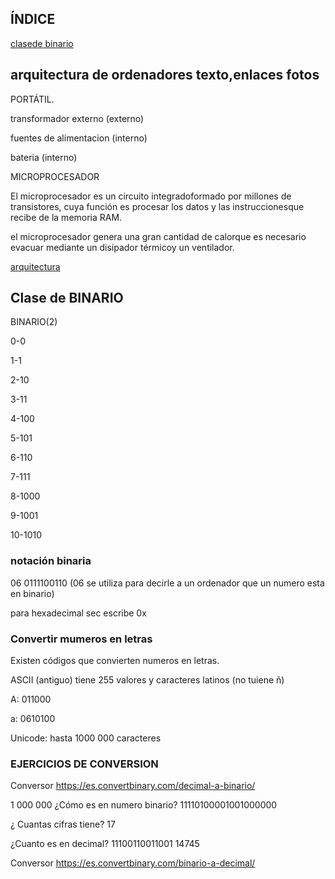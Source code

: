 ## ÍNDICE

[clasede binario](#clase-de-binario)



## arquitectura de ordenadores  texto,enlaces fotos

 PORTÁTIL.
 
 transformador externo (externo)
 
 fuentes de alimentacion (interno)
 
 bateria (interno)

 MICROPROCESADOR
 
 El microprocesador es un circuito integradoformado por millones de transistores, cuya función es procesar los datos y las instruccionesque recibe de la memoria RAM.

el  microprocesador  genera  una  gran  cantidad  de calorque  es  necesario  evacuar  mediante  un disipador  térmicoy  un ventilador.

 
[arquitectura](https://grandecovian.es/FGC/files/D.%20Tecnolog%C3%ADa/TIC%20I/Arquitectura/Arquitectura%20de%20ordenadores.pdf)


## Clase de BINARIO
BINARIO(2)

0-0

1-1

2-10

3-11

4-100

5-101

6-110

7-111

8-1000

9-1001

10-1010

### notación binaria

06 0111100110 (06 se utiliza para decirle a un ordenador que un numero esta en binario)

para hexadecimal sec escribe 0x

### Convertir mumeros en letras

Existen códigos que convierten numeros en letras.

ASCII (antiguo) tiene 255 valores y caracteres latinos (no tuiene ñ)

A: 011000

a: 0610100

Unicode: hasta 1000 000 caracteres



### EJERCICIOS DE CONVERSION
Conversor https://es.convertbinary.com/decimal-a-binario/
 
1 000 000 ¿Cómo es en numero binario?
11110100001001000000

¿ Cuantas cifras tiene?
17

¿Cuanto es en decimal? 11100110011001
14745

Conversor https://es.convertbinary.com/binario-a-decimal/
 







